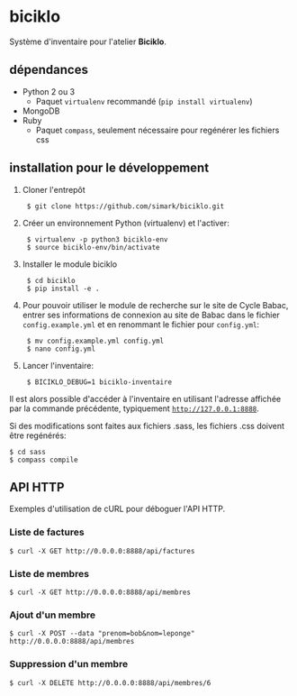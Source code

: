 biciklo
=======

Système d'inventaire pour l'atelier **Biciklo**.

dépendances
-----------
* Python 2 ou 3
  * Paquet `virtualenv` recommandé (`pip install virtualenv`)
* MongoDB
* Ruby
  * Paquet `compass`, seulement nécessaire pour regénérer les fichiers css

installation pour le développement
----------------------------------

1. Cloner l'entrepôt

        $ git clone https://github.com/simark/biciklo.git

2. Créer un environnement Python (virtualenv) et l'activer:

        $ virtualenv -p python3 biciklo-env
        $ source biciklo-env/bin/activate

3. Installer le module biciklo

        $ cd biciklo
        $ pip install -e .

4. Pour pouvoir utiliser le module de recherche sur le site de Cycle Babac, entrer ses informations de connexion au site de Babac dans le fichier `config.example.yml` et en renommant le fichier pour `config.yml`:

        $ mv config.example.yml config.yml
        $ nano config.yml

5. Lancer l'inventaire:

        $ BICIKLO_DEBUG=1 biciklo-inventaire

Il est alors possible d'accéder à l'inventaire en utilisant l'adresse
affichée par la commande précédente, typiquement [`http://127.0.0.1:8888`](http://127.0.0.1:8888).

Si des modifications sont faites aux fichiers .sass, les fichiers .css
doivent être regénérés:

	$ cd sass
	$ compass compile

API HTTP
--------

Exemples d'utilisation de cURL pour déboguer l'API HTTP.

### Liste de factures

	$ curl -X GET http://0.0.0.0:8888/api/factures

### Liste de membres


	$ curl -X GET http://0.0.0.0:8888/api/membres

### Ajout d'un membre

	$ curl -X POST --data "prenom=bob&nom=leponge" http://0.0.0.0:8888/api/membres

### Suppression d'un membre

	$ curl -X DELETE http://0.0.0.0:8888/api/membres/6
